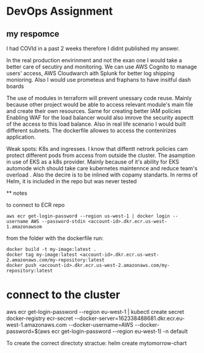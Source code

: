# DevOps Assignment

## my respomce

I had COVId in a past 2 weeks therefore I didnt published my answer.

In the real production envirinment and not the exan one I would take a better care of secutiry and monitoring.
We can use AWS Cognito to manage users' access, AWS Cloudwarch aith Splunk for better log shipping monioring. Also I would use prometeus and fraphans to have insitful dash boards

The use of modules in terraform will prevent unessary code reuse. Mainly because other project would be able to access relevant module's main file and create their own resources. Same for creating better IAM policies
Enabling WAF for the load balancer would also imrove the security aspectt of the access to this load balance.
Also in real life scenario I would built different subnets. 
The dockerfile allowes to access the contenirizes application. 


Weak spots:
K8s and ingresses. 
I know that diffentt netrork policies cam protect different pods from access from outside the cluster.
The asamption in use of EKS as a k8s provider. Mainly because of it's ability for EKS automode wich should take care kubernetes maintennce and reduce team's overload . Also the decire is to be inlined with copamy standarts.
In rerms of Helm, it is included in the repo but was never tested

** notes

to connect to ECR repo
```
aws ecr get-login-password --region us-west-1 | docker login --username AWS --password-stdin <account-id>.dkr.ecr.us-west-1.amazonawsom
```
from the folder with the dockerfile run:


```
docker build -t my-image:latest .
docker tag my-image:latest <account-id>.dkr.ecr.us-west-2.amazonaws.com/my-repository:latest
docker push <account-id>.dkr.ecr.us-west-2.amazonaws.com/my-repository:latest
```

# connect to the cluster
 aws ecr get-login-password --region eu-west-1 | kubectl create secret docker-registry ecr-secret --docker-server=162338488681.dkr.ecr.eu-west-1.amazonaws.com --docker-username=AWS --docker-password=$(aws ecr get-login-password --region eu-west-1) -n default

To create the correct directoty stractue:
helm create mytomorrow-chart

